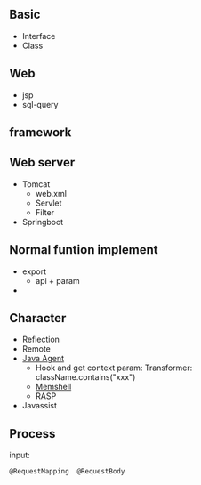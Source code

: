 
## Basic
- Interface
- Class


## Web
- jsp
- sql-query

## framework

## Web server
- Tomcat
  - web.xml
  - Servlet
  - Filter
- Springboot

## Normal funtion implement
- export
  - api + param
- 

## Character
- Reflection
- Remote
- [Java Agent](https://www.cnblogs.com/CoLo/p/15941450.html)
  - Hook and get context param: Transformer: className.contains("xxx")
  - [Memshell](https://xz.aliyun.com/t/9450)
  - RASP
- Javassist

## Process
input:
```
@RequestMapping  @RequestBody 
```

